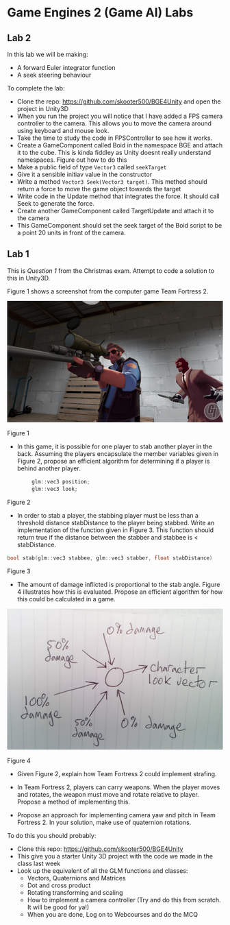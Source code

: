 # Game Engines 2 (Game AI) Labs 

## Lab 2
In this lab we will be making:
- A forward Euler integrator function
- A seek steering behaviour

To complete the lab:

- Clone the repo: https://github.com/skooter500/BGE4Unity and open the project in Unity3D
- When you run the project you will notice that I have added a FPS camera controller to the camera. This allows you to move the camera around using keyboard and mouse look.
- Take the time to study the code in FPSController to see how it works.
- Create a GameComponent called Boid in the namespace BGE and attach it to the cube. This is kinda fiddley as Unity doesnt really understand namespaces. Figure out how to do this
- Make a public field of type ```Vector3``` called ```seekTarget``` 
- Give it a sensible initiav value in the constructor
- Write a method ```Vector3 Seek(Vector3 target)```. This method should return a force to move the game object towards the target
- Write code in the Update method that integrates the force. It should call Seek to generate the force.
- Create another GameComponent called TargetUpdate and attach it to the camera
- This GameComponent should set the seek target of the Boid script to be a point 20 units in front of the camera.


## Lab 1

This is *Question 1* from the Christmas exam. Attempt to code a solution to this in Unity3D.

Figure 1 shows a screenshot from the computer game Team Fortress 2.

![](fig1.png)
 
Figure 1

- In this game, it is possible for one player to stab another player in the back. Assuming the players encapsulate the member variables given in Figure 2, propose an efficient algorithm for determining if a player is behind another player.

```C++
		glm::vec3 position;
		glm::vec3 look;
```
Figure 2

- In order to stab a player, the stabbing player must be less than a threshold distance stabDistance to the player being stabbed. Write an implementation of the function given in Figure 3. This function should return true if the distance between the stabber and stabbee is < stabDistance.

```C++
bool stab(glm::vec3 stabbee, glm::vec3 stabber, float stabDistance)
```
Figure 3

- The amount of damage inflicted is proportional to the stab angle. Figure 4 illustrates how this is evaluated. Propose an efficient algorithm for how this could be calculated in a game.

![](fig4.png)
 
Figure 4

- Given Figure 2, explain how Team Fortress 2 could implement strafing.

- In Team Fortress 2, players can carry weapons. When the player moves and rotates, the weapon must move and rotate relative to player. Propose a method of implementing this.

- Propose an approach for implementing camera yaw and pitch in Team Fortress 2. In your solution, make use of quaternion rotations.

To do this you should probably:
- Clone this repo: https://github.com/skooter500/BGE4Unity
- This give you a starter Unity 3D project with the code we made in the class last week
- Look up the equivalent of all the GLM functions and classes:
	- Vectors, Quaternions and Matrices
	- Dot and cross product
	- Rotating transforming and scaling
	- How to implement a camera controller (Try and do this from scratch. It will be good for ya!)
	- When you are done, Log on to Webcourses and do the MCQ




